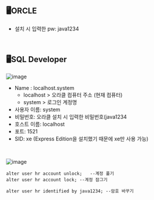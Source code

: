 ## 🖥ORCLE
- 설치 시 입력한 pw: java1234

<br/>
	
## 🖥SQL Developer
![image](https://user-images.githubusercontent.com/115568532/224870890-0903c296-0238-476f-8934-e0c375ce66f3.png)
- Name : localhost.system
  - localhost > 오라클 컴퓨터 주소 (현재 컴퓨터)
  - system > 로그인 계정명
- 사용자 이름: system
- 비밀번호: 오라클 설치 시 입력한 비밀번호(java1234
- 호스트 이름: localhost
- 포트: 1521
- SID: xe (Express Edition을 설치했기 때문에 xe만 사용 가능)

<br/>

![image](https://user-images.githubusercontent.com/115568532/224875212-ef940247-1101-4a12-a22a-6b04d912593b.png)

	alter user hr account unlock;	--계정 풀기
	alter user hr account lock;	--계정 잠그기

	alter user hr identified by java1234; --암호 바꾸기

